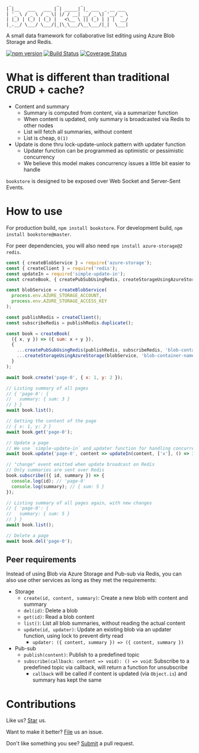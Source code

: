 ```
 _                 _        _
| |__   ___   ___ | | _____| |_ ___  _ __ ___
| '_ \ / _ \ / _ \| |/ / __| __/ _ \| '__/ _ \
| |_) | (_) | (_) |   <\__ \ || (_) | | |  __/
|_.__/ \___/ \___/|_|\_\___/\__\___/|_|  \___|

```

<!-- The ASCII art is generated using http://www.patorjk.com/software/taag/#p=display&f=Ogre&t=bookstore -->

A small data framework for collaborative list editing using Azure Blob Storage and Redis.

<a href="https://badge.fury.io/js/bookstore"><img alt="npm version" src="https://badge.fury.io/js/bookstore.svg" /></a>
<a href="https://travis-ci.org/compulim/bookstore"><img alt="Build Status" src="https://travis-ci.org/compulim/bookstore.svg?branch=master" /></a>
<a href="https://coveralls.io/github/compulim/bookstore?branch=master"><img src="https://coveralls.io/repos/github/compulim/bookstore/badge.svg?branch=master" alt="Coverage Status" /></a>

# What is different than traditional CRUD + cache?

- Content and summary
   - Summary is computed from content, via a summarizer function
   - When content is updated, only summary is broadcasted via Redis to other nodes
   - List will fetch all summaries, without content
   - List is cheap, `O(1)`
- Update is done thru lock-update-unlock pattern with updater function
   - Updater function can be programmed as optimistic or pessimistic concurrency
   - We believe this model makes concurrency issues a little bit easier to handle

`bookstore` is designed to be exposed over Web Socket and Server-Sent Events.

# How to use

For production build, `npm install bookstore`. For development build, `npm install bookstore@master`.

For peer dependencies, you will also need `npm install azure-storage@2 redis`.

```js
const { createBlobService } = require('azure-storage');
const { createClient } = require('redis');
const updateIn = require('simple-update-in');
const createBook, { createPubSubUsingRedis, createStorageUsingAzureStorage } = require('bookstore');

const blobService = createBlobService(
  process.env.AZURE_STORAGE_ACCOUNT,
  process.env.AZURE_STORAGE_ACCESS_KEY
);

const publishRedis = createClient();
const subscribeRedis = publishRedis.duplicate();

const book = createBook(
  ({ x, y }) => ({ sum: x + y }),
  {
    ...createPubSubUsingRedis(publishRedis, subscribeRedis, 'blob-container-name'),
    ...createStorageUsingAzureStorage(blobService, 'blob-container-name')
  }
);

await book.create('page-0', { x: 1, y: 2 });

// Listing summary of all pages
// { 'page-0': {
//   summary: { sum: 3 }
// } }
await book.list();

// Getting the content of the page
// { x: 1, y: 2 }
await book.get('page-0');

// Update a page
// We use `simple-update-in` and updater function for handling concurrency
await book.update('page-0', content => updateIn(content, ['x'], () => 3));

// "change" event emitted when update broadcast on Redis
// Only summaries are sent over Redis
book.subscribe(({ id, summary }) => {
  console.log(id); // 'page-0'
  console.log(summary); // { sum: 5 }
});

// Listing summary of all pages again, with new changes
// { 'page-0': {
//   summary: { sum: 5 }
// } }
await book.list();

// Delete a page
await book.del('page-0');
```

## Peer requirements

Instead of using Blob via Azure Storage and Pub-sub via Redis, you can also use other services as long as they met the requirements:

- Storage
   - `create(id, content, summary)`: Create a new blob with content and summary
   - `del(id)`: Delete a blob
   - `get(id)`: Read a blob content
   - `list()`: List all blob summaries, without reading the actual content
   - `update(id, updater)`: Update an existing blob via an updater function, using lock to prevent dirty read
      - `updater: ({ content, summary }) => ({ content, summary })`
- Pub-sub
   - `publish(content)`: Publish to a predefined topic
   - `subscribe(callback: content => void): () => void`: Subscribe to a predefined topic via callback, will return a function for unsubscribe
      - `callback` will be called if content is updated (via `Object.is`) and summary has kept the same

# Contributions

Like us? [Star](https://github.com/compulim/bookstore/stargazers) us.

Want to make it better? [File](https://github.com/compulim/bookstore/issues) us an issue.

Don't like something you see? [Submit](https://github.com/compulim/bookstore/pulls) a pull request.
